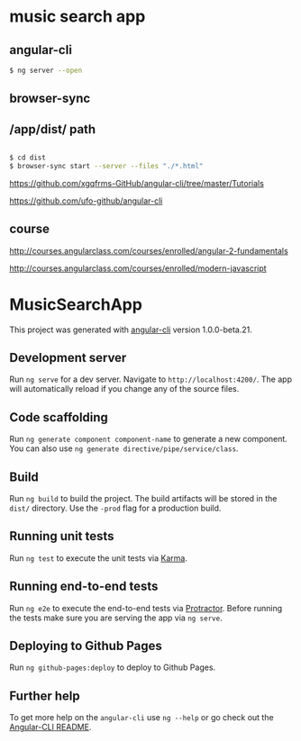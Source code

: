 # music search app


## angular-cli  

```sh
$ ng server --open
``` 

## browser-sync

## /app/dist/ path

```sh

$ cd dist
$ browser-sync start --server --files "./*.html"

``` 


https://github.com/xgqfrms-GitHub/angular-cli/tree/master/Tutorials  

https://github.com/ufo-github/angular-cli  



## course  
http://courses.angularclass.com/courses/enrolled/angular-2-fundamentals  

http://courses.angularclass.com/courses/enrolled/modern-javascript  

















# MusicSearchApp

This project was generated with [angular-cli](https://github.com/angular/angular-cli) version 1.0.0-beta.21.

## Development server
Run `ng serve` for a dev server. Navigate to `http://localhost:4200/`. The app will automatically reload if you change any of the source files.

## Code scaffolding

Run `ng generate component component-name` to generate a new component. You can also use `ng generate directive/pipe/service/class`.

## Build

Run `ng build` to build the project. The build artifacts will be stored in the `dist/` directory. Use the `-prod` flag for a production build.

## Running unit tests

Run `ng test` to execute the unit tests via [Karma](https://karma-runner.github.io).

## Running end-to-end tests

Run `ng e2e` to execute the end-to-end tests via [Protractor](http://www.protractortest.org/).
Before running the tests make sure you are serving the app via `ng serve`.

## Deploying to Github Pages

Run `ng github-pages:deploy` to deploy to Github Pages.

## Further help

To get more help on the `angular-cli` use `ng --help` or go check out the [Angular-CLI README](https://github.com/angular/angular-cli/blob/master/README.md).


